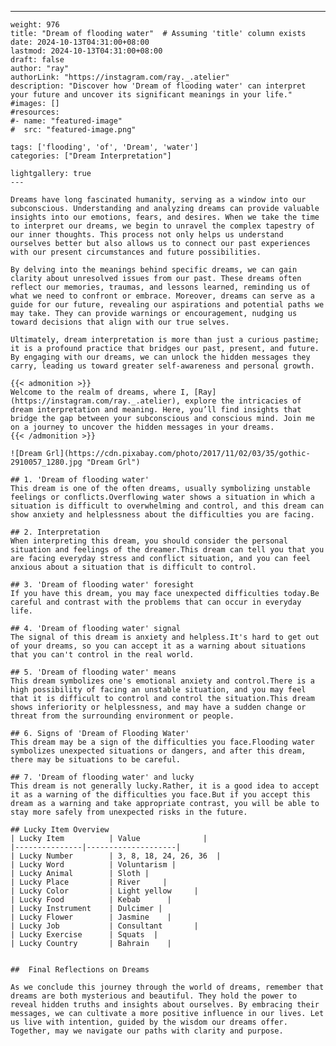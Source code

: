---
    weight: 976
    title: "Dream of flooding water"  # Assuming 'title' column exists
    date: 2024-10-13T04:31:00+08:00
    lastmod: 2024-10-13T04:31:00+08:00
    draft: false
    author: "ray"
    authorLink: "https://instagram.com/ray._.atelier"
    description: "Discover how 'Dream of flooding water' can interpret your future and uncover its significant meanings in your life."
    #images: []
    #resources:
    #- name: "featured-image"
    #  src: "featured-image.png"
    
    tags: ['flooding', 'of', 'Dream', 'water']
    categories: ["Dream Interpretation"]
    
    lightgallery: true
    ---
    
    Dreams have long fascinated humanity, serving as a window into our subconscious. Understanding and analyzing dreams can provide valuable insights into our emotions, fears, and desires. When we take the time to interpret our dreams, we begin to unravel the complex tapestry of our inner thoughts. This process not only helps us understand ourselves better but also allows us to connect our past experiences with our present circumstances and future possibilities.
    
    By delving into the meanings behind specific dreams, we can gain clarity about unresolved issues from our past. These dreams often reflect our memories, traumas, and lessons learned, reminding us of what we need to confront or embrace. Moreover, dreams can serve as a guide for our future, revealing our aspirations and potential paths we may take. They can provide warnings or encouragement, nudging us toward decisions that align with our true selves.
    
    Ultimately, dream interpretation is more than just a curious pastime; it is a profound practice that bridges our past, present, and future. By engaging with our dreams, we can unlock the hidden messages they carry, leading us toward greater self-awareness and personal growth.
    
    {{< admonition >}}
    Welcome to the realm of dreams, where I, [Ray](https://instagram.com/ray._.atelier), explore the intricacies of dream interpretation and meaning. Here, you’ll find insights that bridge the gap between your subconscious and conscious mind. Join me on a journey to uncover the hidden messages in your dreams.
    {{< /admonition >}}
    
    ![Dream Grl](https://cdn.pixabay.com/photo/2017/11/02/03/35/gothic-2910057_1280.jpg "Dream Grl")
    
    ## 1. 'Dream of flooding water'
    This dream is one of the often dreams, usually symbolizing unstable feelings or conflicts.Overflowing water shows a situation in which a situation is difficult to overwhelming and control, and this dream can show anxiety and helplessness about the difficulties you are facing.
    
    ## 2. Interpretation
    When interpreting this dream, you should consider the personal situation and feelings of the dreamer.This dream can tell you that you are facing everyday stress and conflict situation, and you can feel anxious about a situation that is difficult to control.
    
    ## 3. 'Dream of flooding water' foresight
    If you have this dream, you may face unexpected difficulties today.Be careful and contrast with the problems that can occur in everyday life.
    
    ## 4. 'Dream of flooding water' signal
    The signal of this dream is anxiety and helpless.It's hard to get out of your dreams, so you can accept it as a warning about situations that you can't control in the real world.
    
    ## 5. 'Dream of flooding water' means
    This dream symbolizes one's emotional anxiety and control.There is a high possibility of facing an unstable situation, and you may feel that it is difficult to control and control the situation.This dream shows inferiority or helplessness, and may have a sudden change or threat from the surrounding environment or people.
    
    ## 6. Signs of 'Dream of Flooding Water'
    This dream may be a sign of the difficulties you face.Flooding water symbolizes unexpected situations or dangers, and after this dream, there may be situations to be careful.
    
    ## 7. 'Dream of flooding water' and lucky
    This dream is not generally lucky.Rather, it is a good idea to accept it as a warning of the difficulties you face.But if you accept this dream as a warning and take appropriate contrast, you will be able to stay more safely from unexpected risks in the future.
    
    ## Lucky Item Overview
    | Lucky Item          | Value              |
    |---------------|--------------------|
    | Lucky Number        | 3, 8, 18, 24, 26, 36  |
    | Lucky Word          | Voluntarism |
    | Lucky Animal        | Sloth |
    | Lucky Place         | River     |
    | Lucky Color         | Light yellow     |
    | Lucky Food          | Kebab      |
    | Lucky Instrument    | Dulcimer |
    | Lucky Flower        | Jasmine    |
    | Lucky Job           | Consultant       |
    | Lucky Exercise      | Squats  |
    | Lucky Country       | Bahrain    |
    
    
    ##  Final Reflections on Dreams
    
    As we conclude this journey through the world of dreams, remember that dreams are both mysterious and beautiful. They hold the power to reveal hidden truths and insights about ourselves. By embracing their messages, we can cultivate a more positive influence in our lives. Let us live with intention, guided by the wisdom our dreams offer. Together, may we navigate our paths with clarity and purpose.
    